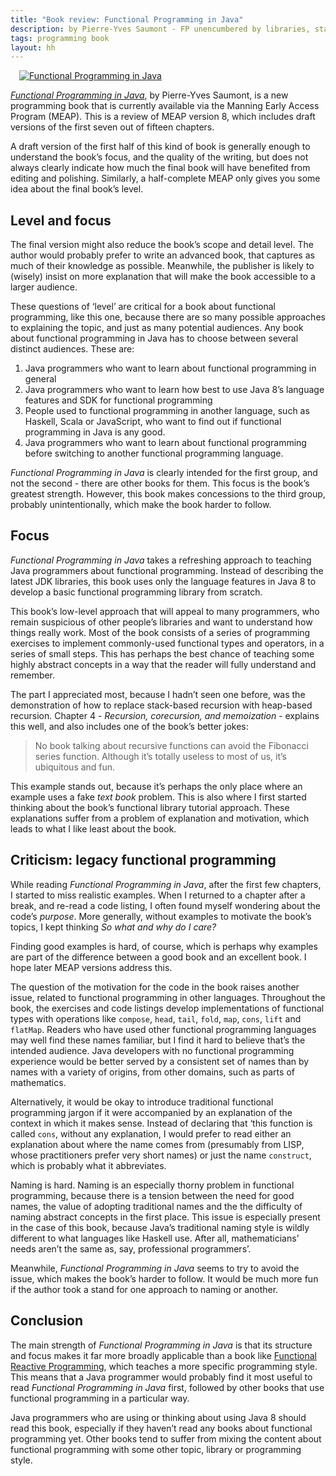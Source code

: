 ```yaml
---
title: "Book review: Functional Programming in Java"
description: by Pierre-Yves Saumont - FP unencumbered by libraries, standard or otherwise
tags: programming book
layout: hh
---
```


<a class="pull-right" href="https://www.manning.com/books/functional-programming-in-java?a_aid=playscala" style="margin-left:1em"><img src="functional-programming-in-java.jpg" alt="Functional Programming in Java"></a>

_[Functional Programming in Java](https://www.manning.com/books/functional-programming-in-java?a_aid=playscala)_, by Pierre-Yves Saumont, is a new programming book that is currently available via the Manning Early Access Program (MEAP).
This is a review of MEAP version 8, which includes draft versions of the first seven out of fifteen chapters.

A draft version of the first half of this kind of book is generally enough to understand the book’s focus, and the quality of the writing, but does not always clearly indicate how much the final book will have benefited from editing and polishing.
Similarly, a half-complete MEAP only gives you some idea about the final book’s level.

## Level and focus

The final version might also reduce the book’s scope and detail level.
The author would probably prefer to write an advanced book, that captures as much of their knowledge as possible.
Meanwhile, the publisher is likely to (wisely) insist on more explanation that will make the book accessible to a larger audience.

These questions of ‘level’ are critical for a book about functional programming, like this one, because there are so many possible approaches to explaining the topic, and just as many potential audiences.
Any book about functional programming in Java has to choose between several distinct audiences.
These are:

1. Java programmers who want to learn about functional programming in general
2. Java programmers who want to learn how best to use Java 8’s language features and SDK for functional programming
3. People used to functional programming in another language, such as Haskell, Scala or JavaScript, who want to find out if functional programming in Java is any good.
4. Java programmers who want to learn about functional programming before switching to another functional programming language.

_Functional Programming in Java_ is clearly intended for the first group, and not the second - there are other books for them.
This focus is the book’s greatest strength.
However, this book makes concessions to the third group, probably unintentionally, which make the book harder to follow.

## Focus

_Functional Programming in Java_ takes a refreshing approach to teaching Java programmers about functional programming.
Instead of describing the latest JDK libraries, this book uses only the language features in Java 8 to develop a basic functional programming library from scratch.

This book’s low-level approach that will appeal to many programmers, who remain suspicious of other people’s libraries and want to understand how things really work.
Most of the book consists of a series of programming exercises to implement commonly-used functional types and operators, in a series of small steps.
This has perhaps the best chance of teaching some highly abstract concepts in a way that the reader will fully understand and remember.

The part I appreciated most, because I hadn’t seen one before, was the demonstration of how to replace stack-based recursion with heap-based recursion.
Chapter 4 - _Recursion, corecursion, and memoization_ - explains this well, and also includes one of the book’s better jokes:

> No book talking about recursive functions can avoid the Fibonacci series function. Although it’s totally useless to most of us, it’s ubiquitous and fun.

This example stands out, because it’s perhaps the only place where an example uses a fake _text book_ problem. This is also where I first started thinking about the book’s functional library tutorial approach. These explanations suffer from a problem of explanation and motivation, which leads to what I like least about the book.

## Criticism: legacy functional programming

While reading _Functional Programming in Java_, after the first few chapters, I started to miss realistic examples.
When I returned to a chapter after a break, and re-read a code listing, I often found myself wondering about the code’s _purpose_.
More generally, without examples to motivate the book’s topics, I kept thinking _So what and why do I care?_

Finding good examples is hard, of course, which is perhaps why examples are part of the difference between a good book and an excellent book.
I hope later MEAP versions address this.

The question of the motivation for the code in the book raises another issue, related to functional programming in other languages.
Throughout the book, the exercises and code listings develop implementations of functional types with operations like `compose`, `head`, `tail`, `fold`, `map`, `cons`, `lift` and `flatMap`.
Readers who have used other functional programming languages may well find these names familiar, but I find it hard to believe that’s the intended audience.
Java developers with no functional programming experience would be better served by a consistent set of names than by names with a variety of origins, from other domains, such as parts of mathematics.

Alternatively, it would be okay to introduce traditional functional programming jargon if it were accompanied by an explanation of the context in which it makes sense.
Instead of declaring that ‘this function is called `cons`, without any explanation, I would prefer to read either an explanation about where the name comes from (presumably from LISP, whose practitioners prefer very short names) or just the name `construct`, which is probably what it abbreviates.

Naming is hard. Naming is an especially thorny problem in functional programming, because there is a tension between the need for good names, the value of adopting traditional names and the the difficulty of naming abstract concepts in the first place.
This issue is especially present in the case of this book, because Java’s traditional naming style is wildly different to what languages like Haskell use. 
After all, mathematicians’ needs aren’t the same as, say, professional programmers’.

Meanwhile, _Functional Programming in Java_ seems to try to avoid the issue, which makes the book’s harder to follow. It would be much more fun if the author took a stand for one approach to naming or another.

## Conclusion

The main strength of _Functional Programming in Java_ is that its structure and focus makes it far more broadly applicable than a book like [Functional Reactive Programming](functional-reactive-programming), which teaches a more specific programming style.
This means that a Java programmer would probably find it most useful to read _Functional Programming in Java_ first, followed by other books that use functional programming in a particular way.

Java programmers who are using or thinking about using Java 8 should read this book, especially if they haven’t read any books about functional programming yet.
Other books tend to suffer from mixing the content about functional programming with some other topic, library or programming style.
